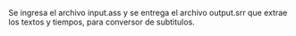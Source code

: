 Se ingresa el archivo input.ass y se entrega el archivo output.srr que extrae los textos y tiempos, para conversor de subtitulos. 

